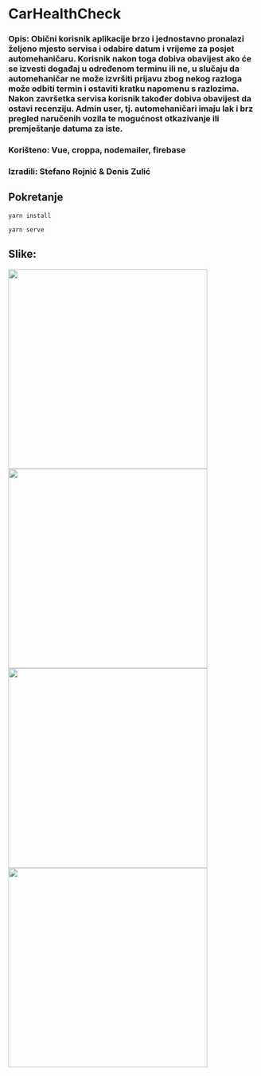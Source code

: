 # CarHealthCheck

### Opis: Obični korisnik aplikacije brzo i jednostavno pronalazi željeno mjesto servisa i odabire datum i vrijeme za posjet automehaničaru. Korisnik nakon toga dobiva obavijest ako će se izvesti događaj u određenom terminu ili ne, u slučaju da automehaničar ne može izvršiti prijavu zbog nekog razloga može odbiti termin i ostaviti kratku napomenu s razlozima. Nakon završetka servisa korisnik također dobiva obavijest da ostavi recenziju. Admin user, tj. automehaničari imaju lak i brz pregled naručenih vozila te mogućnost otkazivanje ili premještanje datuma za iste.
### Korišteno: Vue, croppa, nodemailer, firebase
### Izradili: Stefano Rojnić & Denis Zulić

## Pokretanje
```
yarn install
```

```
yarn serve
```

## Slike:
<img src="https://i.imgur.com/MmYL6Q2.png" width="400">
<img src="https://i.imgur.com/iRJo7Ja.png" width="400">
<img src="https://i.imgur.com/WLyu8ts.png" width="400">
<img src="https://i.imgur.com/Hb5LAW9.png" width="400">


